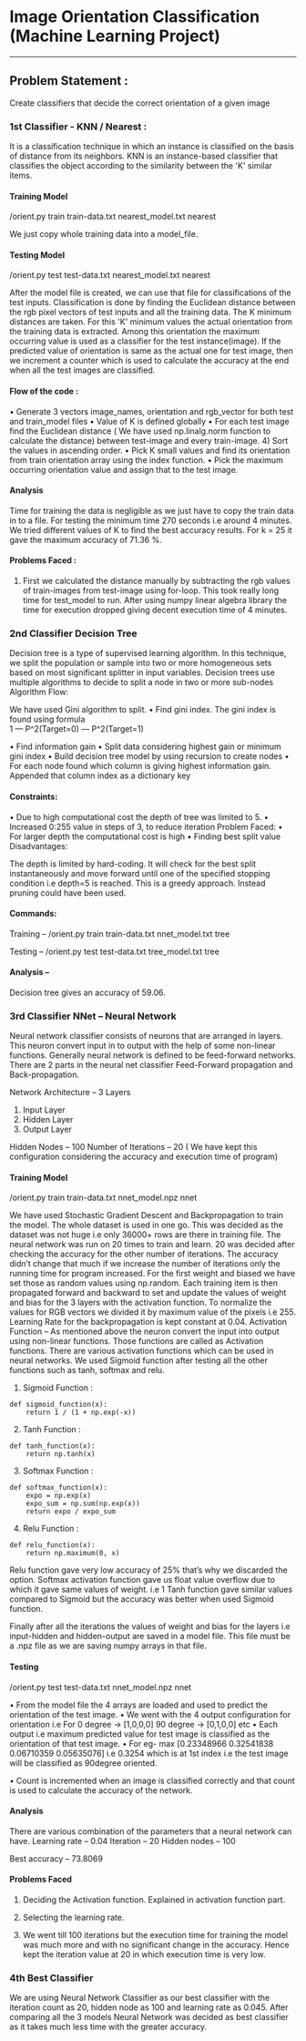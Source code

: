 # Image Orientation Classification (Machine Learning Project)
-------------------------------------------------------------------------------
## Problem Statement :

Create classifiers that decide the correct orientation of a given image

### 1st Classifier - KNN / Nearest :

It is a classification technique in which an instance is classified on the basis of distance from its neighbors. KNN is an instance-based classifier that classifies the object according to the similarity between the 'K' similar items.

#### Training Model

/orient.py train train-data.txt nearest_model.txt nearest

We just copy whole training data into a model_file.

#### Testing Model
/orient.py test test-data.txt nearest_model.txt nearest

After the model file is created, we can use that file for classifications of the test inputs. Classification is done by finding the Euclidean distance between the rgb pixel vectors of test inputs and all the training data. The K minimum distances are taken. For this 'K' minimum values the actual orientation from the training data is extracted. Among this orientation the maximum occurring value is used as a classifier for the test instance(image). If the predicted value of orientation is same as the actual one for test image, then we increment a counter which is used to calculate the accuracy at the end when all the test images are classified.

#### Flow of the code :

•	Generate 3 vectors image_names, orientation and rgb_vector for both test and train_model files
•	Value of K is defined globally
•	For each test image find the Euclidean distance ( We have used np.linalg.norm function to calculate the distance) between test-image and every train-image. 4) Sort the values in ascending order.
•	Pick K small values and find its orientation from train orientation array using the index function.
•	Pick the maximum occurring orientation value and assign that to the test image.

#### Analysis

Time for training the data is negligible as we just have to copy the train data in to a file. For testing the minimum time 270 seconds i.e around 4 minutes. We tried different values of K to find the best accuracy results. For k = 25 it gave the maximum accuracy of 71.36 %.

#### Problems Faced :
1)	First we calculated the distance manually by subtracting the rgb values of train-images from test-image using for-loop. This took really long time for test_model to run. After using numpy linear algebra library the time for execution dropped giving decent execution time of 4 minutes.

### 2nd Classifier Decision Tree

Decision tree is a type of supervised learning algorithm. In this technique, we split the population or sample into two or more homogeneous sets based on most significant splitter in input variables. Decision trees use multiple algorithms to decide to split a node in two or more sub-nodes
Algorithm Flow:

We have used Gini algorithm to split.
•	Find gini index. The gini index is found using formula  
1 — P^2(Target=0) — P^2(Target=1)

•	Find information gain
•	Split data considering highest gain or minimum gini index
•	Build decision tree model by using recursion to create nodes
•	For each node found which column is giving highest information gain. Appended that column index as a dictionary key

#### Constraints:

•	Due to high computational cost the depth of tree was limited to 5.
•	 Increased 0:255 value in steps of 3, to reduce iteration
Problem Faced:
•	For larger depth the computational cost is high
•	Finding best split value
Disadvantages:

The depth is limited by hard-coding. It will check for the best split instantaneously and move forward until one of the specified stopping condition i.e depth=5 is reached. This is a greedy approach. Instead pruning could have been used.

#### Commands:

Training –
/orient.py train train-data.txt nnet_model.txt tree

Testing –
/orient.py test test-data.txt tree_model.txt tree

#### Analysis –
Decision tree gives an accuracy of 59.06.


### 3rd Classifier NNet – Neural Network

Neural network classifier consists of neurons that are arranged in layers. This neuron convert input in to output with the help of some non-linear functions. Generally neural network is defined to be feed-forward networks. There are 2 parts in the neural net classifier Feed-Forward propagation and Back-propagation.

Network Architecture – 3 Layers
1)	Input Layer
2)	Hidden Layer
3)	Output Layer

Hidden Nodes – 100
Number of Iterations – 20  ( We have kept this configuration considering the accuracy and execution time of program)

#### Training Model

/orient.py train train-data.txt nnet_model.npz nnet

We have used Stochastic Gradient Descent and Backpropagation to train the model. The whole dataset is used in one go. This was decided as the dataset was not huge i.e only 36000+ rows are there in training file. The neural network was run on 20 times to train and learn. 20 was decided after checking the accuracy for the other number of iterations. The accuracy didn’t change that much if we increase the number of iterations only the running time for program increased.
For the first weight and biased we have set those as random values using np.random.
Each training item is then propagated forward and backward to set and update the values of weight and bias for the 3 layers with the activation function. To normalize the values for RGB vectors we divided it by maximum value of the pixels i.e 255.
Learning Rate for the backpropagation is kept constant at 0.04.
Activation Function –
As mentioned above the neuron convert the input into output using non-linear functions. Those functions are called as Activation functions. There are various activation functions which can be used in neural networks. We used Sigmoid function after testing all the other functions such as tanh, softmax and relu.

1)	Sigmoid Function :
```
def sigmoid_function(x):
    return 1 / (1 + np.exp(-x))
```

2)	Tanh Function :
```
def tanh_function(x):
    return np.tanh(x)
```
3)	Softmax Function :
```
def softmax_function(x):
    expo = np.exp(x)
    expo_sum = np.sum(np.exp(x))
    return expo / expo_sum
```
4)	Relu Function :
```
def relu_function(x):
    return np.maximum(0, x)
```
Relu function gave very low accuracy of 25% that’s why we discarded the option.
Softmax activation function gave us float value overflow due to which it gave same values of weight. i.e 1
Tanh function gave similar values compared to Sigmoid but the accuracy was better when used Sigmoid function.

Finally after all the iterations the values of weight and bias for the layers i.e input-hidden and hidden-output are saved in a model file. This file must be a .npz file as we are saving numpy arrays in that file.

#### Testing

/orient.py test test-data.txt nnet_model.npz nnet

•	From the model file the 4 arrays are loaded and used to predict the orientation of the test image.
•	We went with the 4 output configuration for orientation i.e
For 0 degree -> [1,0,0,0]
90 degree -> [0,1,0,0] etc
•	Each output i.e maximum predicted value for test image is classified as the orientation of that test image.
•	For eg- max [0.23348966 0.32541838 0.06710359 0.05635076] i.e 0.3254 which is at 1st index i.e the test image will be classified as 90degree oriented.

•	Count is incremented when an image is classified correctly and that count is used to calculate the accuracy of the network.

#### Analysis
 There are various combination of the parameters that a neural network can have.
 Learning rate – 0.04
 Iteration – 20
 Hidden nodes – 100

 Best accuracy – 73.8069

 #### Problems Faced
 1)	Deciding the Activation function. Explained in activation function part.

 2)	Selecting the learning rate.

 3)	We went till 100 iterations but the execution time for training the model was much more and with no significant change in the accuracy. Hence kept the iteration value at 20 in which execution time is very low.

 ### 4th Best Classifier

 We are using Neural Network Classifier as our best classifier with the iteration count as 20, hidden node as 100 and learning rate as 0.045.
 After comparing all the 3 models Neural Network was decided as best classifier as it takes much less time with the greater accuracy.
